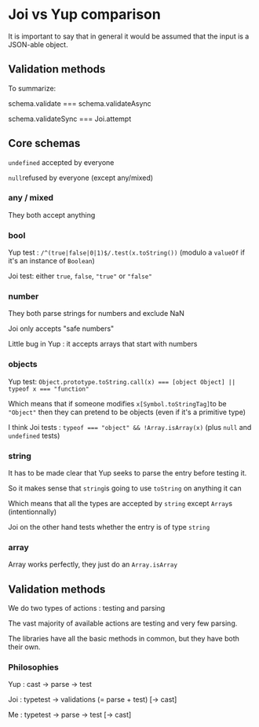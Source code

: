 # Joi vs Yup comparison

It is important to say that in general it would be assumed that the input is a JSON-able object.
## Validation methods

To summarize:

schema.validate === schema.validateAsync

schema.validateSync === Joi.attempt

## Core schemas

`undefined` accepted by everyone

`null`refused by everyone (except any/mixed)

### any / mixed

They both accept anything

### bool

Yup test : `/^(true|false|0|1)$/.test(x.toString())`  (modulo a `valueOf` if it's an instance of `Boolean`)

Joi test: either `true`, `false`, `"true"` or `"false"`

### number

They both parse strings for numbers and exclude NaN

Joi only accepts "safe numbers"

Little bug in Yup : it accepts arrays that start with numbers

### objects

Yup test: `Object.prototype.toString.call(x) === [object Object] || typeof x === "function"`

Which means that if someone modifies `x[Symbol.toStringTag]`to be `"Object"` then they can pretend to be objects (even if it's a primitive type)


I think Joi tests : `typeof === "object" && !Array.isArray(x)` (plus `null` and `undefined` tests)

### string

It has to be made clear that Yup seeks to parse the entry before testing it.

So it makes sense that `string`is going to use `toString` on anything it can

Which means that all the types are accepted by `string` except `Array`s (intentionnally)

Joi on the other hand tests whether the entry is of type `string`

### array

Array works perfectly, they just do an `Array.isArray`

## Validation methods

We do two types of actions : testing and parsing

The vast majority of available actions are testing and very few parsing.

The libraries have all the basic methods in common, but they have both their own.

### Philosophies

Yup : cast -> parse -> test

Joi : typetest -> validations (= parse + test) [-> cast]

Me : typetest -> parse -> test [-> cast]

